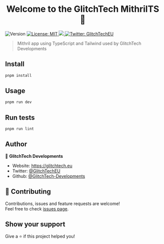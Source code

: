 <h1 align="center">Welcome to the GlitchTech MithrilTS 👋</h1>
<p>
  <img alt="Version" src="https://img.shields.io/badge/version-0.0.1-blue.svg?cacheSeconds=2592000" />
  <a href="https://raw.githubusercontent.com/GlitchTech-Developments/GlitchTechMithrilTS/main/LICENCE" target="_blank">
    <img alt="License: MIT" src="https://img.shields.io/badge/License-MIT-yellow.svg" />
  </a>
  <a href="https://github.com/GlitchTech-Developments/GlitchTechMithrilTS/actions/workflows/workspace-ci.yml">
    <img src="https://github.com/GlitchTech-Developments/GlitchTechMithrilTS/actions/workflows/workspace-ci.yml/badge.svg?branch=main"/>
  </a>
  <a href="https://twitter.com/GlitchTechEU" target="_blank">
    <img alt="Twitter: GlitchTechEU" src="https://img.shields.io/twitter/follow/GlitchTechEU.svg?style=social" />
  </a>
</p>

> Mithril app using TypeScript and Tailwind used by GlitchTech Developments

## Install

```sh
pnpm install
```

## Usage

```sh
pnpm run dev
```

## Run tests

```sh
pnpm run lint
```

## Author

👤 **GlitchTech Developments**

-   Website: https://glitchtech.eu
-   Twitter: [@GlitchTechEU](https://twitter.com/GlitchTechEU)
-   Github: [@GlitchTech-Developments](https://github.com/GlitchTech-Developments)

## 🤝 Contributing

Contributions, issues and feature requests are welcome!<br />Feel free to check [issues page](https://github.com/GlitchTech-Developments/GlitchTechMithrilTS/issues).

## Show your support

Give a ⭐️ if this project helped you!
